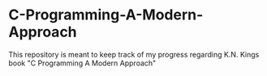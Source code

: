 # C-Programming-A-Modern-Approach

This repository is meant to keep track of my progress regarding K.N. Kings book "C Programming A Modern Approach"
